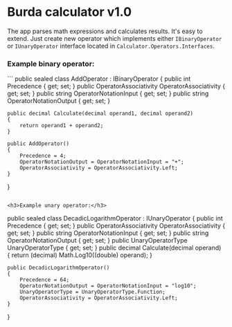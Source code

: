 # Burda calculator v1.0

The app parses math expressions and calculates results. It's easy to extend. Just create new operator which implements either `IBinaryOperator` or `IUnaryOperator` interface located in `Calculator.Operators.Interfaces`.

<h3>Example binary operator:</h3>
```
public sealed class AddOperator : IBinaryOperator
{
    public int Precedence { get; set; }
    public OperatorAssociativity OperatorAssociativity { get; set; }
    public string OperatorNotationInput { get; set; }
    public string OperatorNotationOutput { get; set; }

    public decimal Calculate(decimal operand1, decimal operand2)
    {
        return operand1 + operand2;
    }

    public AddOperator()
    {
        Precedence = 4;
        OperatorNotationOutput = OperatorNotationInput = "+";
        OperatorAssociativity = OperatorAssociativity.Left;
    }
}
```

<h3>Example unary operator:</h3>
```
public sealed class DecadicLogarithmOperator : IUnaryOperator
{
    public int Precedence { get; set; }
    public OperatorAssociativity OperatorAssociativity { get; set; }
    public string OperatorNotationInput { get; set; }
    public string OperatorNotationOutput { get; set; }
    public UnaryOperatorType UnaryOperatorType { get; set; }
    public decimal Calculate(decimal operand)
    {
        return (decimal) Math.Log10((double) operand);
    }

    public DecadicLogarithmOperator()
    {
        Precedence = 64;
        OperatorNotationOutput = OperatorNotationInput = "log10";
        UnaryOperatorType = UnaryOperatorType.Function;
        OperatorAssociativity = OperatorAssociativity.Left;
    }
}

```
